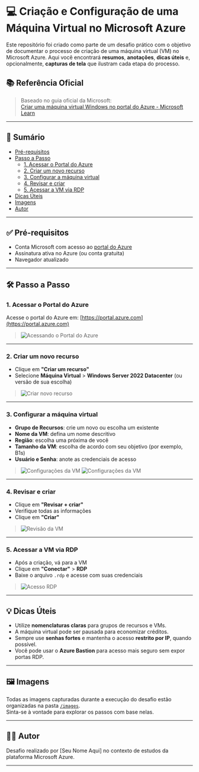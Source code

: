 # 💻 Criação e Configuração de uma Máquina Virtual no Microsoft Azure

Este repositório foi criado como parte de um desafio prático com o objetivo de documentar o processo de criação de uma máquina virtual (VM) no Microsoft Azure. Aqui você encontrará **resumos**, **anotações**, **dicas úteis** e, opcionalmente, **capturas de tela** que ilustram cada etapa do processo.

## 📚 Referência Oficial

> Baseado no guia oficial da Microsoft:  
> [Criar uma máquina virtual Windows no portal do Azure - Microsoft Learn](https://learn.microsoft.com/pt-br/azure/virtual-machines/windows/quick-create-portal)

---

## 🧾 Sumário

- [Pré-requisitos](#pré-requisitos)
- [Passo a Passo](#passo-a-passo)
  - [1. Acessar o Portal do Azure](#1-acessar-o-portal-do-azure)
  - [2. Criar um novo recurso](#2-criar-um-novo-recurso)
  - [3. Configurar a máquina virtual](#3-configurar-a-máquina-virtual)
  - [4. Revisar e criar](#4-revisar-e-criar)
  - [5. Acessar a VM via RDP](#5-acessar-a-vm-via-rdp)
- [Dicas Úteis](#dicas-úteis)
- [Imagens](#imagens)
- [Autor](#autor)

---

## ✅ Pré-requisitos

- Conta Microsoft com acesso ao [portal do Azure](https://portal.azure.com/)
- Assinatura ativa no Azure (ou conta gratuita)
- Navegador atualizado

---

## 🛠️ Passo a Passo

### 1. Acessar o Portal do Azure

Acesse o portal do Azure em: [https://portal.azure.com](https://portal.azure.com)

> ![Acessando o Portal do Azure](images/passo1-acesso-portal.png)

---

### 2. Criar um novo recurso

- Clique em **"Criar um recurso"**
- Selecione **Máquina Virtual** > **Windows Server 2022 Datacenter** (ou versão de sua escolha)

> ![Criar novo recurso](images/passo2-criar-recurso.png)

---

### 3. Configurar a máquina virtual

- **Grupo de Recursos**: crie um novo ou escolha um existente  
- **Nome da VM**: defina um nome descritivo  
- **Região**: escolha uma próxima de você  
- **Tamanho da VM**: escolha de acordo com seu objetivo (por exemplo, B1s)  
- **Usuário e Senha**: anote as credenciais de acesso

> ![Configurações da VM](images/passo3-configuracoes.png)
> ![Configurações da VM](images/passo3-1-configuracoes.png)

---

### 4. Revisar e criar

- Clique em **"Revisar + criar"**
- Verifique todas as informações
- Clique em **"Criar"**

> ![Revisão da VM](images/passo4-revisar.png)

---

### 5. Acessar a VM via RDP

- Após a criação, vá para a VM
- Clique em **"Conectar"** > **RDP**
- Baixe o arquivo `.rdp` e acesse com suas credenciais

> ![Acesso RDP](images/passo5-rdp.png)

---

## 💡 Dicas Úteis

- Utilize **nomenclaturas claras** para grupos de recursos e VMs.
- A máquina virtual pode ser pausada para economizar créditos.
- Sempre use **senhas fortes** e mantenha o acesso **restrito por IP**, quando possível.
- Você pode usar o **Azure Bastion** para acesso mais seguro sem expor portas RDP.

---

## 🖼️ Imagens

Todas as imagens capturadas durante a execução do desafio estão organizadas na pasta [`/images`](images/).  
Sinta-se à vontade para explorar os passos com base nelas.

---

## 👨‍💻 Autor

Desafio realizado por [Seu Nome Aqui] no contexto de estudos da plataforma Microsoft Azure.

---

